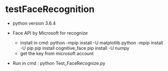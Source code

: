 # testFaceRecognition

- python version 3.6.4
- Face API by Microsoft for recognize
    - install in cmd: python -mpip install -U matplotlib
                      python -mpip install -U pip
                      pip install cognitive_face
                      pip install -U numpy
    - get the key from microsoft account
    
- Run in cmd : python Test_FaceRecognize.py

